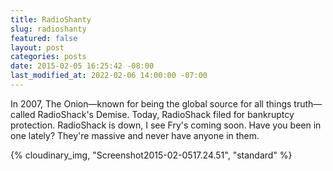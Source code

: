 ```yaml
---
title: RadioShanty
slug: radioshanty
featured: false
layout: post
categories: posts
date: 2015-02-05 16:25:42 -08:00
last_modified_at: 2022-02-06 14:00:00 -07:00
---
```


In 2007, The Onion—known for being the global source for all things truth—called RadioShack's Demise. Today, RadioShack filed for bankruptcy protection. RadioShack is down, I see Fry's coming soon. Have you been in one lately? They're massive and never have anyone in them.

{% cloudinary_img, "Screenshot2015-02-0517.24.51", "standard" %}

